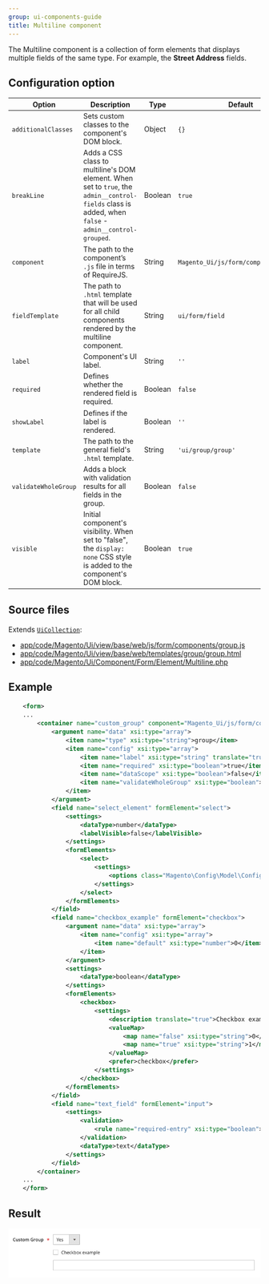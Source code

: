 ```yaml
---
group: ui-components-guide
title: Multiline component
---
```


The Multiline component is a collection of form elements that displays multiple fields of the same type. For example, the **Street Address** fields.

## Configuration option

| Option | Description | Type | Default |
| --- | --- | --- | --- |
| `additionalClasses` | Sets custom classes to the component's DOM block. | Object | `{}` |
| `breakLine` | Adds a CSS class to multiline's DOM element. When set to `true`, the `admin__control-fields` class is added, when `false` - `admin__control-grouped`. | Boolean | `true` |
| `component` | The path to the component’s `.js` file in terms of RequireJS. | String | `Magento_Ui/js/form/components/group` |
| `fieldTemplate` | The path to `.html` template that will be used for all child components rendered by the multiline component. | String | `ui/form/field` |
| `label` | Component's UI label. | String | `''` |
| `required` | Defines whether the rendered field is required. | Boolean | `false` |
| `showLabel` | Defines if the label is rendered. | Boolean | `''` |
| `template` | The path to the general field's `.html` template. | String | `'ui/group/group'` |
| `validateWholeGroup` | Adds a block with validation results for all fields in the group. | Boolean | `false` |
| `visible` | Initial component's visibility. When set to "false", the `display: none` CSS style is added to the component's DOM block. | Boolean | `true` |

## Source files

Extends [`UiCollection`](concepts/collection.md):

-  [app/code/Magento/Ui/view/base/web/js/form/components/group.js](https://github.com/magento/magento2/blob/2.4/app/code/Magento/Ui/view/base/web/js/form/components/group.js)
-  [app/code/Magento/Ui/view/base/web/templates/group/group.html](https://github.com/magento/magento2/blob/2.4/app/code/Magento/Ui/view/base/web/templates/group/group.html)
-  [app/code/Magento/Ui/Component/Form/Element/Multiline.php](https://github.com/magento/magento2/blob/2.4/app/code/Magento/Ui/Component/Form/Element/Multiline.php)

## Example

```xml
    <form>
    ...
        <container name="custom_group" component="Magento_Ui/js/form/components/group" sortOrder="20">
            <argument name="data" xsi:type="array">
                <item name="type" xsi:type="string">group</item>
                <item name="config" xsi:type="array">
                    <item name="label" xsi:type="string" translate="true">Custom Group</item>
                    <item name="required" xsi:type="boolean">true</item>
                    <item name="dataScope" xsi:type="boolean">false</item>
                    <item name="validateWholeGroup" xsi:type="boolean">true</item>
                </item>
            </argument>
            <field name="select_element" formElement="select">
                <settings>
                    <dataType>number</dataType>
                    <labelVisible>false</labelVisible>
                </settings>
                <formElements>
                    <select>
                        <settings>
                            <options class="Magento\Config\Model\Config\Source\Yesno"/>
                        </settings>
                    </select>
                </formElements>
            </field>
            <field name="checkbox_example" formElement="checkbox">
                <argument name="data" xsi:type="array">
                    <item name="config" xsi:type="array">
                        <item name="default" xsi:type="number">0</item>
                    </item>
                </argument>
                <settings>
                    <dataType>boolean</dataType>
                </settings>
                <formElements>
                    <checkbox>
                        <settings>
                            <description translate="true">Checkbox example</description>
                            <valueMap>
                                <map name="false" xsi:type="string">0</map>
                                <map name="true" xsi:type="string">1</map>
                            </valueMap>
                            <prefer>checkbox</prefer>
                        </settings>
                    </checkbox>
                </formElements>
            </field>
            <field name="text_field" formElement="input">
                <settings>
                    <validation>
                        <rule name="required-entry" xsi:type="boolean">true</rule>
                    </validation>
                    <dataType>text</dataType>
                </settings>
            </field>
        </container>
    ...
    </form>
```

## Result

![Multiline Component Example](../_images/ui-components/multiline-component-result.png)
